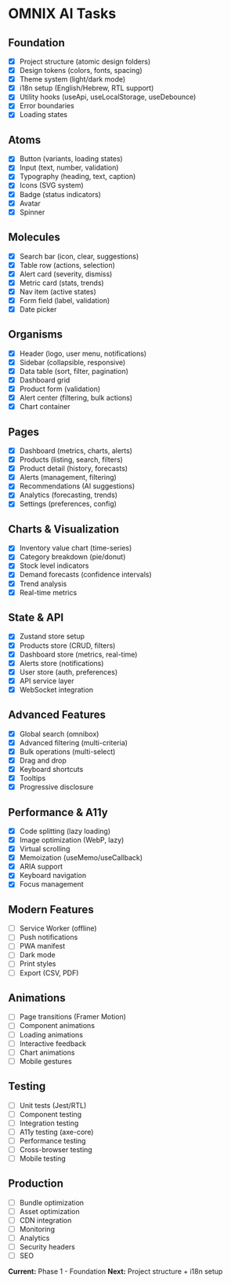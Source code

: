 # OMNIX AI Tasks

## Foundation
- [x] Project structure (atomic design folders)
- [x] Design tokens (colors, fonts, spacing)
- [x] Theme system (light/dark mode)
- [x] i18n setup (English/Hebrew, RTL support)
- [x] Utility hooks (useApi, useLocalStorage, useDebounce)
- [x] Error boundaries
- [x] Loading states

## Atoms
- [x] Button (variants, loading states)
- [x] Input (text, number, validation)
- [x] Typography (heading, text, caption)
- [x] Icons (SVG system)
- [x] Badge (status indicators)
- [x] Avatar
- [x] Spinner

## Molecules  
- [x] Search bar (icon, clear, suggestions)
- [x] Table row (actions, selection)
- [x] Alert card (severity, dismiss)
- [x] Metric card (stats, trends)
- [x] Nav item (active states)
- [x] Form field (label, validation)
- [x] Date picker

## Organisms
- [x] Header (logo, user menu, notifications)
- [x] Sidebar (collapsible, responsive)
- [x] Data table (sort, filter, pagination)
- [x] Dashboard grid
- [x] Product form (validation)
- [x] Alert center (filtering, bulk actions)
- [x] Chart container

## Pages
- [x] Dashboard (metrics, charts, alerts)
- [x] Products (listing, search, filters)
- [x] Product detail (history, forecasts)
- [x] Alerts (management, filtering)
- [x] Recommendations (AI suggestions)
- [x] Analytics (forecasting, trends)
- [x] Settings (preferences, config)

## Charts & Visualization
- [x] Inventory value chart (time-series)
- [x] Category breakdown (pie/donut)
- [x] Stock level indicators
- [x] Demand forecasts (confidence intervals)
- [x] Trend analysis
- [x] Real-time metrics

## State & API
- [x] Zustand store setup
- [x] Products store (CRUD, filters)
- [x] Dashboard store (metrics, real-time)
- [x] Alerts store (notifications)
- [x] User store (auth, preferences)
- [x] API service layer
- [x] WebSocket integration

## Advanced Features
- [x] Global search (omnibox)
- [x] Advanced filtering (multi-criteria)
- [x] Bulk operations (multi-select)
- [x] Drag and drop
- [x] Keyboard shortcuts
- [x] Tooltips
- [x] Progressive disclosure

## Performance & A11y
- [x] Code splitting (lazy loading)
- [x] Image optimization (WebP, lazy)
- [x] Virtual scrolling
- [x] Memoization (useMemo/useCallback)
- [x] ARIA support
- [x] Keyboard navigation
- [x] Focus management

## Modern Features
- [ ] Service Worker (offline)
- [ ] Push notifications
- [ ] PWA manifest
- [ ] Dark mode
- [ ] Print styles
- [ ] Export (CSV, PDF)

## Animations
- [ ] Page transitions (Framer Motion)
- [ ] Component animations
- [ ] Loading animations
- [ ] Interactive feedback
- [ ] Chart animations
- [ ] Mobile gestures

## Testing
- [ ] Unit tests (Jest/RTL)
- [ ] Component testing
- [ ] Integration testing
- [ ] A11y testing (axe-core)
- [ ] Performance testing
- [ ] Cross-browser testing
- [ ] Mobile testing

## Production
- [ ] Bundle optimization
- [ ] Asset optimization
- [ ] CDN integration
- [ ] Monitoring
- [ ] Analytics
- [ ] Security headers
- [ ] SEO

**Current:** Phase 1 - Foundation
**Next:** Project structure + i18n setup
